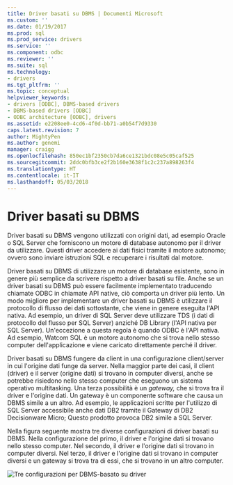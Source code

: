 ```yaml
---
title: Driver basati su DBMS | Documenti Microsoft
ms.custom: ''
ms.date: 01/19/2017
ms.prod: sql
ms.prod_service: drivers
ms.service: ''
ms.component: odbc
ms.reviewer: ''
ms.suite: sql
ms.technology:
- drivers
ms.tgt_pltfrm: ''
ms.topic: conceptual
helpviewer_keywords:
- drivers [ODBC], DBMS-based drivers
- DBMS-based drivers [ODBC]
- ODBC architecture [ODBC], drivers
ms.assetid: e2208ee0-4cd6-4f0d-bb71-a0b54f7d9330
caps.latest.revision: 7
author: MightyPen
ms.author: genemi
manager: craigg
ms.openlocfilehash: 850ec1bf2350cb7da6ce1321bdc08e5c05caf525
ms.sourcegitcommit: 2ddc0bfb3ce2f2b160e3638f1c2c237a898263f4
ms.translationtype: HT
ms.contentlocale: it-IT
ms.lasthandoff: 05/03/2018
---
```

# <a name="dbms-based-drivers"></a>Driver basati su DBMS
Driver basati su DBMS vengono utilizzati con origini dati, ad esempio Oracle o SQL Server che forniscono un motore di database autonomo per il driver da utilizzare. Questi driver accedere ai dati fisici tramite il motore autonomo; ovvero sono inviare istruzioni SQL e recuperare i risultati dal motore.  
  
 Driver basati su DBMS di utilizzare un motore di database esistente, sono in genere più semplice da scrivere rispetto a driver basati su file. Anche se un driver basati su DBMS può essere facilmente implementato traducendo chiamate ODBC in chiamate API native, ciò comporta un driver più lento. Un modo migliore per implementare un driver basati su DBMS è utilizzare il protocollo di flusso dei dati sottostante, che viene in genere eseguita l'API nativa. Ad esempio, un driver di SQL Server deve utilizzare TDS (i dati di protocollo del flusso per SQL Server) anziché DB Library (l'API nativa per SQL Server). Un'eccezione a questa regola è quando ODBC è l'API nativa. Ad esempio, Watcom SQL è un motore autonomo che si trova nello stesso computer dell'applicazione e viene caricato direttamente perché il driver.  
  
 Driver basati su DBMS fungere da client in una configurazione client/server in cui l'origine dati funge da server. Nella maggior parte dei casi, il client (driver) e il server (origine dati) si trovano in computer diversi, anche se potrebbe risiedono nello stesso computer che eseguono un sistema operativo multitasking. Una terza possibilità è un *gateway,* che si trova tra il driver e l'origine dati. Un gateway è un componente software che causa un DBMS simile a un altro. Ad esempio, le applicazioni scritte per l'utilizzo di SQL Server accessibile anche dati DB2 tramite il Gateway di DB2 Decisionware Micro; Questo prodotto provoca DB2 simile a SQL Server.  
  
 Nella figura seguente mostra tre diverse configurazioni di driver basati su DBMS. Nella configurazione del primo, il driver e l'origine dati si trovano nello stesso computer. Nel secondo, il driver e l'origine dati si trovano in computer diversi. Nel terzo, il driver e l'origine dati si trovano in computer diversi e un gateway si trova tra di essi, che si trovano in un altro computer.  
  
 ![Tre configurazioni per DBMS&#45;basato su driver](../../odbc/reference/media/pr07.gif "pr07")

